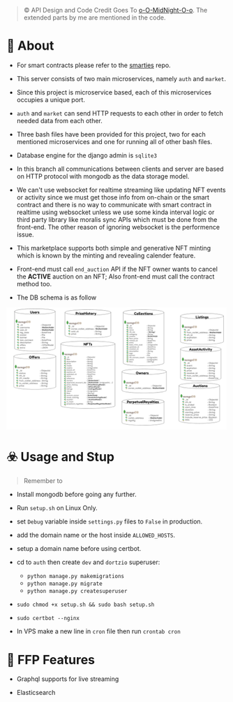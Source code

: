 
> © API Design and Code Credit Goes To [o-O-MidNight-O-o](https://github.com/o-O-MidNight-O-o). The extended parts by me are mentioned in the code.

# 📙 About

* For smart contracts please refer to the [smarties](https://github.com/wildonion/smarties) repo.

* This server consists of two main microservices, namely `auth` and `market`.

* Since this project is microservice based, each of this microservices occupies a unique port.

* `auth` and `market` can send HTTP requests to each other in order to fetch needed data from each other.

* Three bash files have been provided for this project, two for each mentioned microservices and one for running all of other bash files.

* Database engine for the django admin is `sqlite3`

* In this branch all communications between clients and server are based on HTTP protocol with mongodb as the data storage model. 

* We can't use websocket for realtime streaming like updating NFT events or activity since we must get those info from on-chain or the smart contract and there is no way to communicate with smart contract in realtime using websocket unless we use some kinda interval logic or third party library like moralis sync APIs which must be done from the front-end. The other reason of ignoring websocket is the performence issue.

* This marketplace supports both simple and generative NFT minting which is known by the minting and revealing calender feature.

* Front-end must call `end_auction` API if the NFT owner wants to cancel the **ACTIVE** auction on an NFT; Also front-end must call the contract method too.

* The DB schema is as follow

<p align="center">
    <img src="https://github.com/wildonion/dortzio/blob/main/models/schemas.PNG">
</p>

# ☣️ Usage and Stup

> Remember to 

* Install mongodb before going any further.

* Run `setup.sh` on Linux Only. 

* set `Debug` variable inside `settings.py` files to `False` in production.

* add the domain name or the host inside `ALLOWED_HOSTS`.

* setup a domain name before using certbot. 

* cd to `auth` then create `dev` and `dortzio` superuser:
    - ```python manage.py makemigrations```
    - ```python manage.py migrate```
    - ```python manage.py createsuperuser```

* ```sudo chmod +x setup.sh && sudo bash setup.sh```

* ```sudo certbot --nginx```

* In VPS make a new line in `cron` file then run ```crontab cron``` 

# 🍟 FFP Features

* Graphql supports for live streaming

* Elasticsearch
